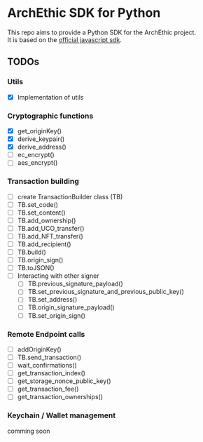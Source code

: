 # ArchEthic SDK for Python
This repo aims to provide a Python SDK for the ArchEthic project.<br>
It is based on the [official javascript sdk](https://github.com/archethic-foundation/libjs).

## TODOs
### Utils
- [x] Implementation of utils

### Cryptographic functions
- [x] get_originKey()
- [x] derive_keypair()
- [x] derive_address()
- [ ] ec_encrypt()
- [ ] aes_encrypt()

### Transaction building
- [ ] create TransactionBuilder class (TB)
- [ ] TB.set_code()
- [ ] TB.set_content()
- [ ] TB.add_ownership()
- [ ] TB.add_UCO_transfer()
- [ ] TB.add_NFT_transfer()
- [ ] TB.add_recipient()
- [ ] TB.build()
- [ ] TB.origin_sign()
- [ ] TB.toJSON()
- [ ] Interacting with other signer
  - [ ] TB.previous_signature_payload()
  - [ ] TB.set_previous_signature_and_previous_public_key()
  - [ ] TB.set_address()
  - [ ] TB.origin_signature_payload()
  - [ ] TB.set_origin_sign()

### Remote Endpoint calls
- [ ] addOriginKey()
- [ ] TB.send_transaction()
- [ ] wait_confirmations()
- [ ] get_transaction_index()
- [ ] get_storage_nonce_public_key()
- [ ] get_transaction_fee()
- [ ] get_transaction_ownerships()

### Keychain / Wallet management
comming soon